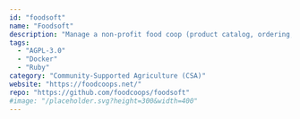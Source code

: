 ```yaml
---
id: "foodsoft"
name: "Foodsoft"
description: "Manage a non-profit food coop (product catalog, ordering, accounting, job scheduling)."
tags:
  - "AGPL-3.0"
  - "Docker"
  - "Ruby"
category: "Community-Supported Agriculture (CSA)"
website: "https://foodcoops.net/"
repo: "https://github.com/foodcoops/foodsoft"
#image: "/placeholder.svg?height=300&width=400"
---
```


